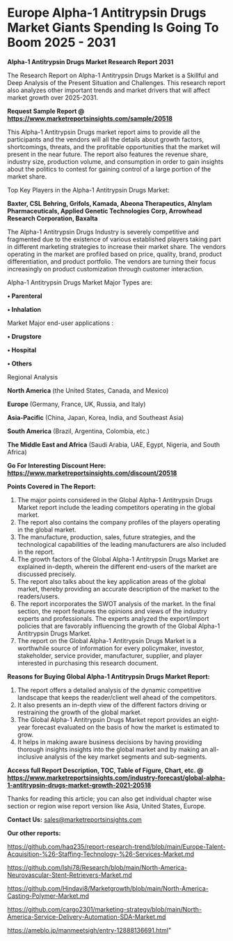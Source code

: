 # Europe Alpha-1 Antitrypsin Drugs Market Giants Spending Is Going To Boom 2025 - 2031

<strong>Alpha-1 Antitrypsin Drugs Market Research Report 2031</strong>

The Research Report on Alpha-1 Antitrypsin Drugs Market is a Skillful and Deep Analysis of the Present Situation and Challenges. This research report also analyzes other important trends and market drivers that will affect market growth over 2025-2031.

<strong>Request Sample Report @ <a href=https://www.marketreportsinsights.com/sample/20518>https://www.marketreportsinsights.com/sample/20518</a></strong>

This Alpha-1 Antitrypsin Drugs market report aims to provide all the participants and the vendors will all the details about growth factors, shortcomings, threats, and the profitable opportunities that the market will present in the near future. The report also features the revenue share, industry size, production volume, and consumption in order to gain insights about the politics to contest for gaining control of a large portion of the market share.

Top Key Players in the Alpha-1 Antitrypsin Drugs Market:

<strong>Baxter, CSL Behring, Grifols, Kamada, Abeona Therapeutics, Alnylam Pharmaceuticals, Applied Genetic Technologies Corp, Arrowhead Research Corporation, Baxalta</strong>

The Alpha-1 Antitrypsin Drugs Industry is severely competitive and fragmented due to the existence of various established players taking part in different marketing strategies to increase their market share. The vendors operating in the market are profiled based on price, quality, brand, product differentiation, and product portfolio. The vendors are turning their focus increasingly on product customization through customer interaction.

Alpha-1 Antitrypsin Drugs Market Major Types are:

<strong>• Parenteral

• Inhalation</strong>

Market Major end-user applications :

<strong>• Drugstore

• Hospital

• Others</strong>

Regional Analysis

</u><strong><b>North America</b></strong> (the United States, Canada, and Mexico)

<strong><b>Europe </b></strong>(Germany, France, UK, Russia, and Italy)

<strong><b>Asia-Pacific</b></strong> (China, Japan, Korea, India, and Southeast Asia)

<strong><b>South America</b></strong> (Brazil, Argentina, Colombia, etc.)

<strong><b>The Middle East and Africa</b></strong> (Saudi Arabia, UAE, Egypt, Nigeria, and South Africa)

<strong>Go For Interesting Discount Here: <a href=https://www.marketreportsinsights.com/discount/20518>https://www.marketreportsinsights.com/discount/20518</a></strong>

<strong>Points Covered in The Report:</strong>
<ol>
  <li>The major points considered in the Global Alpha-1 Antitrypsin Drugs Market report include the leading competitors operating in the global market.</li>
  <li>The report also contains the company profiles of the players operating in the global market.</li>
  <li>The manufacture, production, sales, future strategies, and the technological capabilities of the leading manufacturers are also included in the report.</li>
  <li>The growth factors of the Global Alpha-1 Antitrypsin Drugs Market are explained in-depth, wherein the different end-users of the market are discussed precisely.</li>
  <li>The report also talks about the key application areas of the global market, thereby providing an accurate description of the market to the readers/users.</li>
  <li>The report incorporates the SWOT analysis of the market. In the final section, the report features the opinions and views of the industry experts and professionals. The experts analyzed the export/import policies that are favorably influencing the growth of the Global Alpha-1 Antitrypsin Drugs Market.</li>
  <li>The report on the Global Alpha-1 Antitrypsin Drugs Market is a worthwhile source of information for every policymaker, investor, stakeholder, service provider, manufacturer, supplier, and player interested in purchasing this research document.</li>
</ol>
<strong>Reasons for Buying Global Alpha-1 Antitrypsin Drugs Market Report:</strong>

<ol>
  <li>The report offers a detailed analysis of the dynamic competitive landscape that keeps the reader/client well ahead of the competitors.</li>
  <li>It also presents an in-depth view of the different factors driving or restraining the growth of the global market.</li>
  <li>The Global Alpha-1 Antitrypsin Drugs Market report provides an eight-year forecast evaluated on the basis of how the market is estimated to grow.</li>
  <li>It helps in making aware business decisions by having providing thorough insights insights into the global market and by making an all-inclusive analysis of the key market segments and sub-segments.</li>
</ol>
<strong>Access full Report Description, TOC, Table of Figure, Chart, etc. @ <a href=https://www.marketreportsinsights.com/industry-forecast/global-alpha-1-antitrypsin-drugs-market-growth-2021-20518>https://www.marketreportsinsights.com/industry-forecast/global-alpha-1-antitrypsin-drugs-market-growth-2021-20518</a></strong>


Thanks for reading this article; you can also get individual chapter wise section or region wise report version like Asia, United States, Europe.

<strong>Contact Us:</strong>
sales@marketreportsinsights.com

<strong>Our other reports:</strong>

<a href=https://github.com/haq235/report-research-trend/blob/main/Europe-Talent-Acquisition-%26-Staffing-Technology-%26-Services-Market.md>https://github.com/haq235/report-research-trend/blob/main/Europe-Talent-Acquisition-%26-Staffing-Technology-%26-Services-Market.md</a>

<a href=https://github.com/Ishi78/Research/blob/main/North-America-Neurovascular-Stent-Retrievers-Market.md>https://github.com/Ishi78/Research/blob/main/North-America-Neurovascular-Stent-Retrievers-Market.md</a>

<a href=https://github.com/Hindavi8/Marketgrowth/blob/main/North-America-Casting-Polymer-Market.md>https://github.com/Hindavi8/Marketgrowth/blob/main/North-America-Casting-Polymer-Market.md</a>

<a href=https://github.com/cargo2301/marketing-strategy/blob/main/North-America-Service-Delivery-Automation-SDA-Market.md>https://github.com/cargo2301/marketing-strategy/blob/main/North-America-Service-Delivery-Automation-SDA-Market.md</a>

<a href=https://ameblo.jp/manmeetsigh/entry-12888136691.html>https://ameblo.jp/manmeetsigh/entry-12888136691.html</a>"
